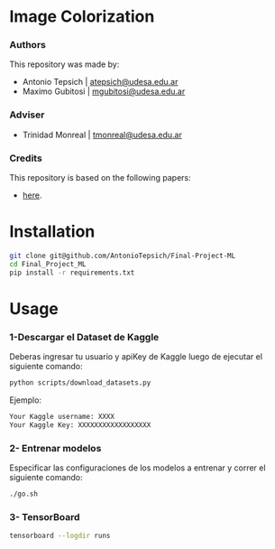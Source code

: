 # Image Colorization
<!-- ### Introducing Convolutional KAN Networks! -->
<!-- This project extends the idea of the innovative architecture of Kolmogorov-Arnold Networks (KAN) to the Convolutional Layers, changing the classic linear transformation of the convolution to learnable non linear activations in each pixel. --> 
### Authors
This repository was made by:
 - Antonio Tepsich | atepsich@udesa.edu.ar 
 - Maximo Gubitosi | mgubitosi@udesa.edu.ar 
 <!-- - Antonio Tepsich | atepsich@udesa.edu.ar | [Twitter](https://twitter.com/antotepsich) | [LinkedIn](https://www.linkedin.com/in/antonio-tepsich/) -->
 
### Adviser
<!-- PONER LO DE TRINI -->
 - Trinidad Monreal | tmonreal@udesa.edu.ar 


### Credits
This repository is based on the following papers:
<!-- PONER LISTADO DE PAPERS -->
 - [here](https://github.com/Blealtan/efficient-kan).


# Installation
```bash
git clone git@github.com/AntonioTepsich/Final-Project-ML
cd Final_Project_ML
pip install -r requirements.txt
```

# Usage
### 1-Descargar el Dataset de Kaggle
Deberas ingresar tu usuario y apiKey de Kaggle luego de ejecutar el siguiente comando:
```bash
python scripts/download_datasets.py
```

Ejemplo:
```bash
Your Kaggle username: XXXX
Your Kaggle Key: XXXXXXXXXXXXXXXXXX
```

### 2- Entrenar modelos
Especificar las configuraciones de los modelos a entrenar y correr el siguiente comando:
```bash
./go.sh
```

### 3- TensorBoard

```bash
tensorboard --logdir runs
```
